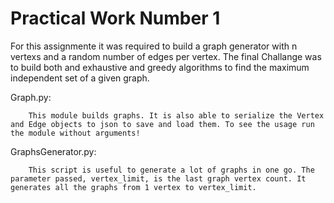 # Practical Work Number 1

For this assignmente it was required to build a graph generator with n vertexs and a random number of edges per vertex. The final Challange was to build both and exhaustive and greedy algorithms to find the maximum independent set of a given graph.

Graph.py:
```
    This module builds graphs. It is also able to serialize the Vertex and Edge objects to json to save and load them. To see the usage run the module without arguments!
```
GraphsGenerator.py:
```
    This script is useful to generate a lot of graphs in one go. The parameter passed, vertex_limit, is the last graph vertex count. It generates all the graphs from 1 vertex to vertex_limit.
```

